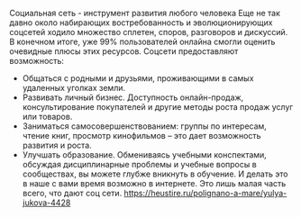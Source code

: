 Социальная сеть - инструмент развития любого человека
Еще не так давно около набирающих востребованность и эволюционирующих соцсетей ходило множество сплетен, споров, разговоров и дискуссий. В конечном итоге, уже 99% пользователей онлайна смогли оценить очевидные плюсы этих ресурсов. Соцсети предоставляют возможность:
- Общаться с родными и друзьями, проживающими в самых удаленных уголках земли.
- Развивать личный бизнес. Доступность онлайн-продаж, консультирование покупателей и другие методы роста продаж услуг или товаров.
- Заниматься самосовершенствованием: группы по интересам, чтение книг, просмотр кинофильмов – это дает возможность развития и роста.
- Улучшать образование. Обмениваясь учебными конспектами, обсуждая дисциплинарные проблемы и учебные вопросы в сообществах, вы можете глубже вникнуть в обучение. И делать это в наше с вами время возможно в интернете.
Это лишь малая часть всего, что дают соц сети.
https://heustire.ru/polignano-a-mare/yulya-jukova-4428
